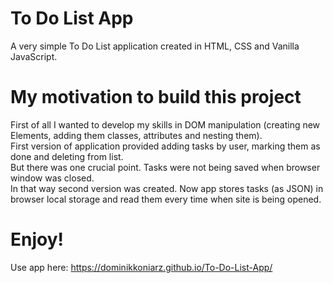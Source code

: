# To Do List App
A very simple To Do List application created in HTML, CSS and Vanilla JavaScript.
 
# My motivation to build this project
First of all I wanted to develop my skills in DOM manipulation (creating new Elements, adding them classes, attributes and nesting them). <br>
First version of application provided adding tasks by user, marking them as done and deleting from list. <br>
But there was one crucial point. Tasks were not being saved when browser window was closed. <br>
In that way second version was created. Now app stores tasks (as JSON) in browser local storage and read them every time when site is being opened.

# Enjoy!
Use app here: https://dominikkoniarz.github.io/To-Do-List-App/
